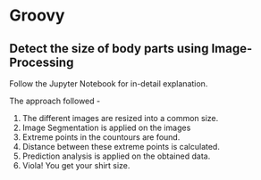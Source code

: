 # Groovy
## Detect the size of body parts using Image-Processing

Follow the Jupyter Notebook for in-detail explanation.

The approach followed -
1. The different images are resized into a common size.
2. Image Segmentation is applied on the images
3. Extreme points in the countours are found.
4. Distance between these extreme points is calculated.
5. Prediction analysis is applied on the obtained data.
6. Viola! You get your shirt size.


